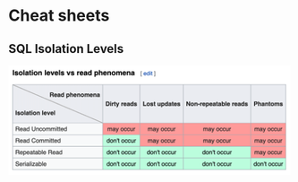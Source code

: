 # Cheat sheets

## SQL Isolation Levels

![SQL Isolation Levels](./cheatsheet/sql_isolation_level.png)
